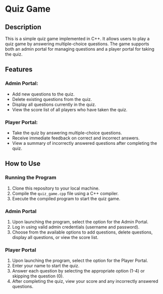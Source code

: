 

<title>Quiz Game</title>
</head>
<body>

<h1>Quiz Game</h1>

<h2>Description</h2>
<p>This is a simple quiz game implemented in C++. It allows users to play a quiz game by answering multiple-choice questions. The game supports both an admin portal for managing questions and a player portal for taking the quiz.</p>

<h2>Features</h2>
<h3>Admin Portal:</h3>
<ul>
    <li>Add new questions to the quiz.</li>
    <li>Delete existing questions from the quiz.</li>
    <li>Display all questions currently in the quiz.</li>
    <li>View the score list of all players who have taken the quiz.</li>
</ul>

<h3>Player Portal:</h3>
<ul>
    <li>Take the quiz by answering multiple-choice questions.</li>
    <li>Receive immediate feedback on correct and incorrect answers.</li>
    <li>View a summary of incorrectly answered questions after completing the quiz.</li>
</ul>

<h2>How to Use</h2>
<h3>Running the Program</h3>
<ol>
    <li>Clone this repository to your local machine.</li>
    <li>Compile the <code>quiz_game.cpp</code> file using a C++ compiler.</li>
    <li>Execute the compiled program to start the quiz game.</li>
</ol>

<h3>Admin Portal</h3>
<ol>
    <li>Upon launching the program, select the option for the Admin Portal.</li>
    <li>Log in using valid admin credentials (username and password).</li>
    <li>Choose from the available options to add questions, delete questions, display all questions, or view the score list.</li>
</ol>

<h3>Player Portal</h3>
<ol>
    <li>Upon launching the program, select the option for the Player Portal.</li>
    <li>Enter your name to start the quiz.</li>
    <li>Answer each question by selecting the appropriate option (1-4) or skipping the question (0).</li>
    <li>After completing the quiz, view your score and any incorrectly answered questions.</li>
</ol>

</body>
</html>

